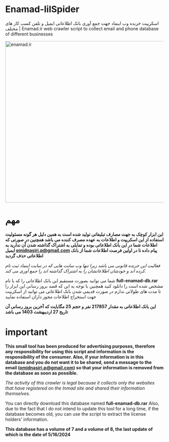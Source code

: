 # Enamad-lilSpider
اسکریپت خزنده وب اینماد جهت جمع آوری بانک اطلاعاتی ایمیل و تلفن کسب کار های مختلف | Enamad.ir web crawler script to collect email and phone database of different businesses

 <img src="https://i.ibb.co/WBSP4PF/enamad-lilspider.png" width="512" height="512" alt="enamad.ir">

# مهم
 **این ابزار کوچک به جهت مصارف تبلیغاتی تولید شده است به همین دلیل هر گونه مسئولیت استفاده از این اسکریپت و اطلاعات به عهده مصرف کننده می باشد
همچنین در صورتی که اطلاعات شما در این بانک اطلاعاتی بوده و تمایلی به اشتراک گذاشته شدن آن ندارید به ایمیل omidnasiri.p@gmail.com پیام داده تا در اولین فرصت اطلاعات شما از بانک اطلاعاتی حذف گردید**

_فعالیت این خزنده قانونی می باشد زیرا تنها وب سایت هایی که در سایت اینماد ثبت نام کرده اند و خودشان اطلاعاتشان را به اشتراک گذاشته اند را جمع آوری می کند._

شما می توانید بصورت مستقیم این بانک اطلاعاتی را که با نام **full-enamad-db.rar** مشخص شده است را دانلود کنید
همچنین با توجه به این که قصد بروز رسانی این ابزار را تا مدت های طولانی ندارم در صورت قدیمی شدن بانک اطلاعاتی می توانید از اسکریپت جهت استخراج اطلاعات مجوز داران استفاده نمایید

**این بانک اطلاعاتی به مقدار 217857 نفر و حجم 25 مگابایت که آخرین بروز رسانی آن تاریخ 27 اردیبهشت 1403 می باشد**

# important
**This small tool has been produced for advertising purposes, therefore any responsibility for using this script and information is the responsibility of the consumer.
Also, if your information is in this database and you do not want it to be shared, send a message to the email (omidnasiri.p@gmail.com) so that your information is removed from the database as soon as possible.**

_The activity of this crawler is legal because it collects only the websites that have registered on the Inmad site and shared their information themselves._

You can directly download this database named **full-enamad-db.rar**
Also, due to the fact that I do not intend to update this tool for a long time, if the database becomes old, you can use the script to extract the license holders' information.

**This database has a volume of 7 and a volume of 8, the last update of which is the date of 5/16/2024**
